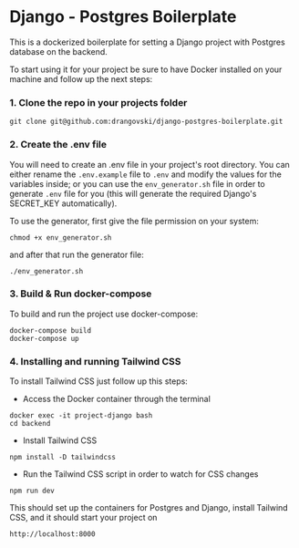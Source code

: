 # Django - Postgres Boilerplate

This is a dockerized boilerplate for setting a Django project with Postgres database on the backend. 

To start using it for your project be sure to have Docker installed on your machine and follow up the next steps:

### 1. Clone the repo in your projects folder
```
git clone git@github.com:drangovski/django-postgres-boilerplate.git
```

### 2. Create the .env file
You will need to create an .env file in your project's root directory. You can either rename the `.env.example` file to `.env` and modify the values for the variables inside; or you can use the `env_generator.sh` file in order to generate `.env` file for you (this will generate the required Django's SECRET_KEY automatically).

To use the generator, first give the file permission on your system:

```
chmod +x env_generator.sh
```

and after that run the generator file:

```
./env_generator.sh
```

### 3. Build & Run docker-compose

To build and run the project use docker-compose:

```
docker-compose build
docker-compose up
```

### 4. Installing and running Tailwind CSS

To install Tailwind CSS just follow up this steps:

- Access the Docker container through the terminal
```
docker exec -it project-django bash
cd backend
```

- Install Tailwind CSS
```
npm install -D tailwindcss
```

- Run the Tailwind CSS script in order to watch for CSS changes
```
npm run dev
```

This should set up the containers for Postgres and Django, install Tailwind CSS, and it should start your project on 
```
http://localhost:8000
```

